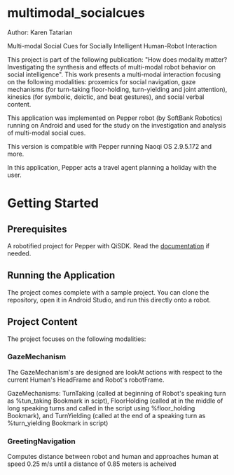 # multimodal_socialcues
Author: Karen Tatarian

Multi-modal Social Cues for Socially Intelligent Human-Robot Interaction 

This project is part of the following publication:  "How does modality matter? Investigating the synthesis and effects of multi-modal robot behavior on social intelligence". 
This work presents a multi-modal interaction focusing on the following modalities: proxemics for social navigation, gaze mechanisms (for turn-taking floor-holding, turn-yielding and joint attention), kinesics (for symbolic, deictic, and beat gestures), and social verbal content.

This application was implemented on Pepper robot (by SoftBank Robotics) running on Android and used for the study on the investigation and analysis of multi-modal social cues. 

This version is compatible with Pepper running Naoqi OS 2.9.5.172 and more.

In this application, Pepper acts a travel agent planning a holiday with the user. 

# Getting Started

## Prerequisites
A robotified project for Pepper with QiSDK. Read the [documentation](https://developer.softbankrobotics.com/pepper-qisdk) if needed. 

## Running the Application 
The project comes complete with a sample project. You can clone the repository, open it in Android Studio, and run this directly onto a robot.

## Project Content 
The project focuses on the following modalities: 
### GazeMechanism
The GazeMechanism's are designed are lookAt actions with respect to the current Human's HeadFrame and Robot's robotFrame.

GazeMechanisms: TurnTaking (called at beginning of Robot's speaking turn as %tun_taking Bookmark in scipt), FloorHolding (called at in the middle of long speaking turns and called in the script using %floor_holding Bookmark), and TurnYielding (called at the end of a speaking turn as %turn_yielding Bookmark in script)

### GreetingNavigation 
Computes distance between robot and human and approaches human at speed 0.25 m/s until a distance of 0.85 meters is acheived 

